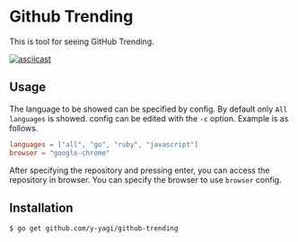 # Github Trending

This is tool for seeing GitHub Trending.

[![asciicast](https://asciinema.org/a/dFvUBJmEvrJPXofh2laOHfqsV.svg)](https://asciinema.org/a/dFvUBJmEvrJPXofh2laOHfqsV)

## Usage

The language to be showed can be specified by config. By default only `All languages` is showed.  config can be edited with the `-c` option. Example is as follows.

```toml
languages = ["all", "go", "ruby", "javascript"]
browser = "google-chrome"
```

After specifying the repository and pressing enter, you can access the repository in browser. You can specify the browser to use `browser` config.


## Installation


```
$ go get github.com/y-yagi/github-trending
```
